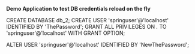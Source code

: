 **Demo Application to test DB credentials reload on the fly**

CREATE DATABASE db_2;
CREATE USER 'springuser'@'localhost' IDENTIFIED BY 'ThePassword';
GRANT ALL PRIVILEGES ON *.* TO 'springuser'@'localhost' WITH GRANT OPTION;

ALTER USER 'springuser'@'localhost' IDENTIFIED BY 'NewThePassword';